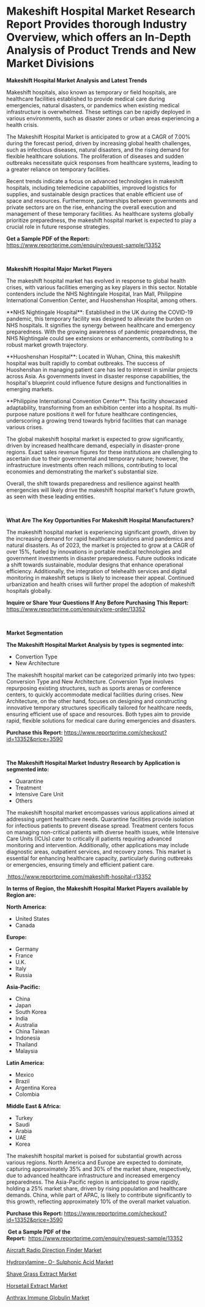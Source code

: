 <p><h1>Makeshift Hospital Market Research Report Provides thorough Industry Overview, which offers an In-Depth Analysis of Product Trends and New Market Divisions</h1></p><p><strong>Makeshift Hospital Market Analysis and Latest Trends</strong></p>
<p><p>Makeshift hospitals, also known as temporary or field hospitals, are healthcare facilities established to provide medical care during emergencies, natural disasters, or pandemics when existing medical infrastructure is overwhelmed. These settings can be rapidly deployed in various environments, such as disaster zones or urban areas experiencing a health crisis.</p><p>The Makeshift Hospital Market is anticipated to grow at a CAGR of 7.00% during the forecast period, driven by increasing global health challenges, such as infectious diseases, natural disasters, and the rising demand for flexible healthcare solutions. The proliferation of diseases and sudden outbreaks necessitate quick responses from healthcare systems, leading to a greater reliance on temporary facilities.</p><p>Recent trends indicate a focus on advanced technologies in makeshift hospitals, including telemedicine capabilities, improved logistics for supplies, and sustainable design practices that enable efficient use of space and resources. Furthermore, partnerships between governments and private sectors are on the rise, enhancing the overall execution and management of these temporary facilities. As healthcare systems globally prioritize preparedness, the makeshift hospital market is expected to play a crucial role in future response strategies.</p></p>
<p><strong>Get a Sample PDF of the Report:&nbsp;</strong> <a href="https://www.reportprime.com/enquiry/request-sample/13352">https://www.reportprime.com/enquiry/request-sample/13352</a></p>
<p>&nbsp;</p>
<p><strong>Makeshift Hospital Major Market Players</strong></p>
<p><p>The makeshift hospital market has evolved in response to global health crises, with various facilities emerging as key players in this sector. Notable contenders include the NHS Nightingale Hospital, Iran Mall, Philippine International Convention Center, and Huoshenshan Hospital, among others.</p><p>**NHS Nightingale Hospital**: Established in the UK during the COVID-19 pandemic, this temporary facility was designed to alleviate the burden on NHS hospitals. It signifies the synergy between healthcare and emergency preparedness. With the growing awareness of pandemic preparedness, the NHS Nightingale could see extensions or enhancements, contributing to a robust market growth trajectory.</p><p>**Huoshenshan Hospital**: Located in Wuhan, China, this makeshift hospital was built rapidly to combat outbreaks. The success of Huoshenshan in managing patient care has led to interest in similar projects across Asia. As governments invest in disaster response capabilities, the hospital's blueprint could influence future designs and functionalities in emerging markets.</p><p>**Philippine International Convention Center**: This facility showcased adaptability, transforming from an exhibition center into a hospital. Its multi-purpose nature positions it well for future healthcare contingencies, underscoring a growing trend towards hybrid facilities that can manage various crises.</p><p>The global makeshift hospital market is expected to grow significantly, driven by increased healthcare demand, especially in disaster-prone regions. Exact sales revenue figures for these institutions are challenging to ascertain due to their governmental and temporary nature; however, the infrastructure investments often reach millions, contributing to local economies and demonstrating the market's substantial size.</p><p>Overall, the shift towards preparedness and resilience against health emergencies will likely drive the makeshift hospital market's future growth, as seen with these leading entities.</p></p>
<p>&nbsp;</p>
<p><strong>What Are The Key Opportunities For Makeshift Hospital Manufacturers?</strong></p>
<p><p>The makeshift hospital market is experiencing significant growth, driven by the increasing demand for rapid healthcare solutions amid pandemics and natural disasters. As of 2023, the market is projected to grow at a CAGR of over 15%, fueled by innovations in portable medical technologies and government investments in disaster preparedness. Future outlooks indicate a shift towards sustainable, modular designs that enhance operational efficiency. Additionally, the integration of telehealth services and digital monitoring in makeshift setups is likely to increase their appeal. Continued urbanization and health crises will further propel the adoption of makeshift hospitals globally.</p></p>
<p><strong>Inquire or Share Your Questions If Any Before Purchasing This Report:</strong> <a href="https://www.reportprime.com/enquiry/pre-order/13352">https://www.reportprime.com/enquiry/pre-order/13352</a></p>
<p>&nbsp;</p>
<p><strong>Market Segmentation</strong></p>
<p><strong>The Makeshift Hospital Market Analysis by types is segmented into:</strong></p>
<p><ul><li>Convertion Type</li><li>New Architecture</li></ul></p>
<p><p>The makeshift hospital market can be categorized primarily into two types: Conversion Type and New Architecture. Conversion Type involves repurposing existing structures, such as sports arenas or conference centers, to quickly accommodate medical facilities during crises. New Architecture, on the other hand, focuses on designing and constructing innovative temporary structures specifically tailored for healthcare needs, ensuring efficient use of space and resources. Both types aim to provide rapid, flexible solutions for medical care during emergencies and disasters.</p></p>
<p><strong>Purchase this Report:&nbsp;</strong><a href="https://www.reportprime.com/checkout?id=13352&price=3590">https://www.reportprime.com/checkout?id=13352&price=3590</a></p>
<p>&nbsp;</p>
<p><strong>The Makeshift Hospital Market Industry Research by Application is segmented into:</strong></p>
<p><ul><li>Quarantine</li><li>Treatment</li><li>Intensive Care Unit</li><li>Others</li></ul></p>
<p><p>The makeshift hospital market encompasses various applications aimed at addressing urgent healthcare needs. Quarantine facilities provide isolation for infectious patients to prevent disease spread. Treatment centers focus on managing non-critical patients with diverse health issues, while Intensive Care Units (ICUs) cater to critically ill patients requiring advanced monitoring and intervention. Additionally, other applications may include diagnostic areas, outpatient services, and recovery zones. This market is essential for enhancing healthcare capacity, particularly during outbreaks or emergencies, ensuring timely and efficient patient care.</p></p>
<p><a href="https://www.reportprime.com/makeshift-hospital-r13352">&nbsp;https://www.reportprime.com/makeshift-hospital-r13352</a></p>
<p><strong>In terms of Region, the Makeshift Hospital Market Players available by Region are:</strong></p>
<p>
    <p> <strong> North America: </strong>
        <ul>
            <li>United States</li>
            <li>Canada</li>
        </ul>
        </p> 
    <p> <strong> Europe: </strong>
        <ul>
            <li>Germany</li>
            <li>France</li>
            <li>U.K.</li>
            <li>Italy</li>
            <li>Russia</li>
        </ul>
        </p> 
    <p> <strong> Asia-Pacific: </strong>
        <ul>
            <li>China</li>
            <li>Japan</li>
            <li>South Korea</li>
            <li>India</li>
            <li>Australia</li>
            <li>China Taiwan</li>
            <li>Indonesia</li>
            <li>Thailand</li>
            <li>Malaysia</li>
        </ul>
        </p> 
    <p> <strong> Latin America: </strong>
        <ul>
            <li>Mexico</li>
            <li>Brazil</li>
            <li>Argentina Korea</li>
            <li>Colombia</li>
        </ul>
        </p> 
    <p> <strong> Middle East & Africa: </strong>
        <ul>
            <li>Turkey</li>
            <li>Saudi</li>
            <li>Arabia</li>
            <li>UAE</li>
            <li>Korea</li>
        </ul>
    </p>
    </p>
<p><p>The makeshift hospital market is poised for substantial growth across various regions. North America and Europe are expected to dominate, capturing approximately 35% and 30% of the market share, respectively, due to advanced healthcare infrastructure and increased emergency preparedness. The Asia-Pacific region is anticipated to grow rapidly, holding a 25% market share, driven by rising population and healthcare demands. China, while part of APAC, is likely to contribute significantly to this growth, reflecting approximately 10% of the overall market valuation.</p></p>
<p><strong>Purchase this Report: </strong><a href="https://www.reportprime.com/checkout?id=13352&price=3590">https://www.reportprime.com/checkout?id=13352&price=3590</a></p>
<p>&nbsp;<strong>Get a Sample PDF of the Report:&nbsp;&nbsp;</strong><a href="https://www.reportprime.com/enquiry/request-sample/13352">https://www.reportprime.com/enquiry/request-sample/13352</a></p>
<p><strong></strong></p>
<p><p><a href="https://issuu.com/reportprime-2/docs/aircraft-radio-direction-finder-mar_373a7f640572ad">Aircraft Radio Direction Finder Market</a></p><p><a href="https://medium.com/@emiliomartelli542/the-global-hydroxylamine-o-sulphonic-acid-market-is-a-dynamic-and-growing-industry-066921e69f98">Hydroxylamine- O- Sulphonic Acid Market</a></p><p><a href="https://www.linkedin.com/pulse/shave-grass-extract-market-share-new-trends-analysis-its-type-co4jf?trackingId=NCUTPYNYQDmBMBoth8X%2BAQ%3D%3D">Shave Grass Extract Market</a></p><p><a href="https://www.linkedin.com/pulse/horsetail-extract-market-global-regional-analysis-2024-2031-hlckf?trackingId=9EfsApo7R4KEibK4OuxXsQ%3D%3D">Horsetail Extract Market</a></p><p><a href="https://issuu.com/reportprime-2/docs/anthrax-immune-globulin-market-size_5d79d65358f395">Anthrax Immune Globulin Market</a></p></p>